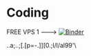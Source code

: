 # Coding


FREE VPS 1 --->                   [![Binder](https://mybinder.org/badge_logo.svg)](https://mybinder.org/v2/gh/ajiBal/Coding.git/HEAD)



..a;..;[.[p=-.]][0.;l/l/al99'\\
